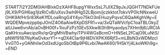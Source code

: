 $START$7i2Y2DM0IAHBIxkDzXAHF8upgYWxx5sL7lJIXZ9pJxJQGHT7NDkFUej9LX9/PGH6ag1jIzRiCvB/uXsv3wh9Hg52LBjom/jczkktot7okvVP0IcNNxweUOHK9AfHrSr83KeK1fDLoaRngG4Y4yo75kO3nEHuzyPqvsC6QaAKghVAy+EWQDEMpvezppbpJOnIZ4O6aAiw6XpDSFR1+va/3xQTaWVcfpC1oaTBLOkyZalUJwe6vnAb/aOvBH00f+1IxuFzPz10EvSXkw8l3h9Hyaodys7XHm9j6/JRCIAQaKHrxuAwcipzRv/qrQrgMhVBwhyiTPV4WGsBcmO+HNSeL2fCajO9LuNtS/pNWf9187NyKwDvkxrY1++qDX4CIar9jH8DVXPKX6Rjf3+mLBbN3xWDMzclVvGT0+yOANhilwOd3xdUgoSbOtBp9P6Lvbi7AwAK60/1HSkYj4LkoWKh9g==$END$